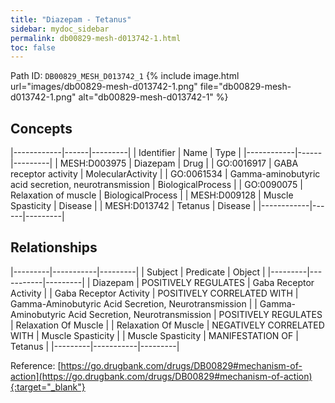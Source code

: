 ```yaml
---
title: "Diazepam - Tetanus"
sidebar: mydoc_sidebar
permalink: db00829-mesh-d013742-1.html
toc: false 
---
```



Path ID: `DB00829_MESH_D013742_1`
{% include image.html url="images/db00829-mesh-d013742-1.png" file="db00829-mesh-d013742-1.png" alt="db00829-mesh-d013742-1" %}

## Concepts

|------------|------|---------|
| Identifier | Name | Type    |
|------------|------|---------|
| MESH:D003975 | Diazepam | Drug |
| GO:0016917 | GABA receptor activity | MolecularActivity |
| GO:0061534 | Gamma-aminobutyric acid secretion, neurotransmission | BiologicalProcess |
| GO:0090075 | Relaxation of muscle | BiologicalProcess |
| MESH:D009128 | Muscle Spasticity | Disease |
| MESH:D013742 | Tetanus | Disease |
|------------|------|---------|

## Relationships

|---------|-----------|---------|
| Subject | Predicate | Object  |
|---------|-----------|---------|
| Diazepam | POSITIVELY REGULATES | Gaba Receptor Activity |
| Gaba Receptor Activity | POSITIVELY CORRELATED WITH | Gamma-Aminobutyric Acid Secretion, Neurotransmission |
| Gamma-Aminobutyric Acid Secretion, Neurotransmission | POSITIVELY REGULATES | Relaxation Of Muscle |
| Relaxation Of Muscle | NEGATIVELY CORRELATED WITH | Muscle Spasticity |
| Muscle Spasticity | MANIFESTATION OF | Tetanus |
|---------|-----------|---------|

Reference: [https://go.drugbank.com/drugs/DB00829#mechanism-of-action](https://go.drugbank.com/drugs/DB00829#mechanism-of-action){:target="_blank"}